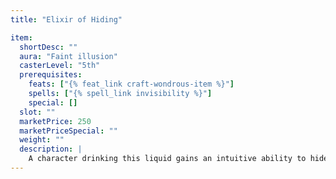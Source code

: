 ```yaml
---
title: "Elixir of Hiding"

item:
  shortDesc: ""
  aura: "Faint illusion"
  casterLevel: "5th"
  prerequisites:
    feats: ["{% feat_link craft-wondrous-item %}"]
    spells: ["{% spell_link invisibility %}"]
    special: []
  slot: ""
  marketPrice: 250
  marketPriceSpecial: ""
  weight: ""
  description: |
    A character drinking this liquid gains an intuitive ability to hide (+10 competence bonus on _hide_ checks for 1 hour).
---
```


